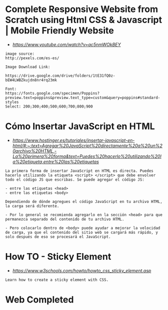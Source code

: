 # Complete Responsive Website from Scratch using Html CSS & Javascript | Mobile Friendly Website
* *https://www.youtube.com/watch?v=ac5nmWOkBEY*

```
image source:
http://pexels.com/es-es/

Image Download Link:

https://drive.google.com/drive/folders/1tE31fQ0z-bEW4LWBZkujdn8nr4rq23mk

Font:
https://fonts.google.com/specimen/Poppins?preview.text=poppins&preview.text_type=custom&query=poppins#standard-styles
Select: 200;300;400;500;600;700;800;900

```
# Cómo Insertar JavaScript en HTML

* *https://www.hostinger.es/tutoriales/insertar-javascript-en-html/#:~:text=Agregar%20JavaScript%20directamente%20a%20un%20archivo%20HTML,-La%20primera%20forma&text=Puedes%20hacerlo%20utilizando%20la%20etiqueta,entre%20las%20etiquetas*

```
La primera forma de insertar JavaScript en HTML es directa. Puedes hacerlo utilizando la etiqueta <script> </script> que debe envolver todo el código JS que escribas. Se puede agregar el código JS:

- entre las etiquetas <head>
- entre las etiquetas <body>

Dependiendo de dónde agregues el código JavaScript en tu archivo HTML, la carga será diferente. 

- Por lo general se recomienda agregarlo en la sección <head> para que permanezca separado del contenido de tu archivo HTML.

- Pero colocarlo dentro de <body> puede ayudar a mejorar la velocidad de carga, ya que el contenido del sitio web se cargará más rápido, y solo después de eso se procesará el JavaScript. 

```
# How TO - Sticky Element
* *https://www.w3schools.com/howto/howto_css_sticky_element.asp*

```
Learn how to create a sticky element with CSS.
```

# Web Completed



